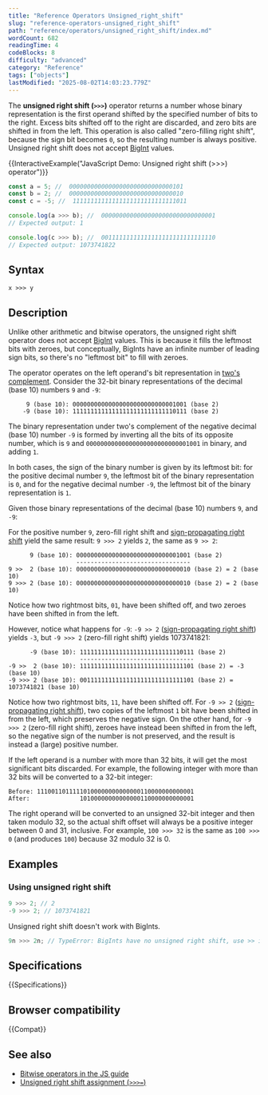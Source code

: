 ```yaml
---
title: "Reference Operators Unsigned_right_shift"
slug: "reference-operators-unsigned_right_shift"
path: "reference/operators/unsigned_right_shift/index.md"
wordCount: 682
readingTime: 4
codeBlocks: 8
difficulty: "advanced"
category: "Reference"
tags: ["objects"]
lastModified: "2025-08-02T14:03:23.779Z"
---
```



The **unsigned right shift (`>>>`)** operator returns a number whose binary representation is the first operand shifted by the specified number of bits to the right. Excess bits shifted off to the right are discarded, and zero bits are shifted in from the left. This operation is also called "zero-filling right shift", because the sign bit becomes `0`, so the resulting number is always positive. Unsigned right shift does not accept [BigInt](/en-US/docs/Web/JavaScript/Reference/Global_Objects/BigInt) values.

{{InteractiveExample("JavaScript Demo: Unsigned right shift (>>>) operator")}}

```js interactive-example
const a = 5; //  00000000000000000000000000000101
const b = 2; //  00000000000000000000000000000010
const c = -5; //  11111111111111111111111111111011

console.log(a >>> b); //  00000000000000000000000000000001
// Expected output: 1

console.log(c >>> b); //  00111111111111111111111111111110
// Expected output: 1073741822
```

## Syntax

```js-nolint
x >>> y
```

## Description

Unlike other arithmetic and bitwise operators, the unsigned right shift operator does not accept [BigInt](/en-US/docs/Web/JavaScript/Reference/Global_Objects/BigInt) values. This is because it fills the leftmost bits with zeroes, but conceptually, BigInts have an infinite number of leading sign bits, so there's no "leftmost bit" to fill with zeroes.

The operator operates on the left operand's bit representation in [two's complement](https://en.wikipedia.org/wiki/Two's_complement). Consider the 32-bit binary representations of the decimal (base 10) numbers `9` and `-9`:

```plain
     9 (base 10): 00000000000000000000000000001001 (base 2)
    -9 (base 10): 11111111111111111111111111110111 (base 2)
```

The binary representation under two's complement of the negative decimal (base 10) number `-9` is formed by inverting all the bits of its opposite number, which is `9` and `00000000000000000000000000001001` in binary, and adding `1`.

In both cases, the sign of the binary number is given by its leftmost bit: for the positive decimal number `9`, the leftmost bit of the binary representation is `0`, and for the negative decimal number `-9`, the leftmost bit of the binary representation is `1`.

Given those binary representations of the decimal (base 10) numbers `9`, and `-9`:

For the positive number `9`, zero-fill right shift and [sign-propagating right shift](/en-US/docs/Web/JavaScript/Reference/Operators/Right_shift) yield the same result: `9 >>> 2` yields `2`, the same as `9 >> 2`:

```plain
      9 (base 10): 00000000000000000000000000001001 (base 2)
                   --------------------------------
9 >>  2 (base 10): 00000000000000000000000000000010 (base 2) = 2 (base 10)
9 >>> 2 (base 10): 00000000000000000000000000000010 (base 2) = 2 (base 10)
```

Notice how two rightmost bits, `01`, have been shifted off, and two zeroes have been shifted in from the left.

However, notice what happens for `-9`: `-9 >> 2` ([sign-propagating right shift](/en-US/docs/Web/JavaScript/Reference/Operators/Right_shift)) yields `-3`, but `-9 >>> 2` (zero-fill right shift) yields 1073741821:

```plain
      -9 (base 10): 11111111111111111111111111110111 (base 2)
                    --------------------------------
-9 >>  2 (base 10): 11111111111111111111111111111101 (base 2) = -3 (base 10)
-9 >>> 2 (base 10): 00111111111111111111111111111101 (base 2) = 1073741821 (base 10)
```

Notice how two rightmost bits, `11`, have been shifted off. For `-9 >> 2` ([sign-propagating right shift](/en-US/docs/Web/JavaScript/Reference/Operators/Right_shift)), two copies of the leftmost `1` bit have been shifted in from the left, which preserves the negative sign. On the other hand, for `-9 >>> 2` (zero-fill right shift), zeroes have instead been shifted in from the left, so the negative sign of the number is not preserved, and the result is instead a (large) positive number.

If the left operand is a number with more than 32 bits, it will get the most significant bits discarded. For example, the following integer with more than 32 bits will be converted to a 32-bit integer:

```plain
Before: 11100110111110100000000000000110000000000001
After:              10100000000000000110000000000001
```

The right operand will be converted to an unsigned 32-bit integer and then taken modulo 32, so the actual shift offset will always be a positive integer between 0 and 31, inclusive. For example, `100 >>> 32` is the same as `100 >>> 0` (and produces `100`) because 32 modulo 32 is 0.

## Examples

### Using unsigned right shift

```js
9 >>> 2; // 2
-9 >>> 2; // 1073741821
```

Unsigned right shift doesn't work with BigInts.

```js
9n >>> 2n; // TypeError: BigInts have no unsigned right shift, use >> instead
```

## Specifications

{{Specifications}}

## Browser compatibility

{{Compat}}

## See also

- [Bitwise operators in the JS guide](/en-US/docs/Web/JavaScript/Guide/Expressions_and_operators#bitwise_operators)
- [Unsigned right shift assignment (`>>>=`)](/en-US/docs/Web/JavaScript/Reference/Operators/Unsigned_right_shift_assignment)
